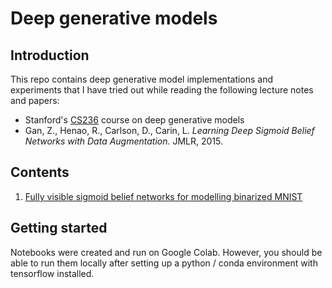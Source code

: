 # Deep generative models

## Introduction

This repo contains deep generative model implementations and experiments that I have tried out while reading the following lecture notes and papers:

* Stanford's [CS236](https://deepgenerativemodels.github.io/) course on deep generative models
* Gan, Z., Henao, R., Carlson, D., Carin, L.  *Learning Deep Sigmoid Belief Networks with Data Augmentation.* JMLR, 2015.

## Contents

1. [Fully visible sigmoid belief networks for modelling binarized MNIST](notebooks/FVSBNs.ipynb)

## Getting started

Notebooks were created and run on Google Colab. However, you should be able to run them locally after setting up a python / conda environment with tensorflow installed.

